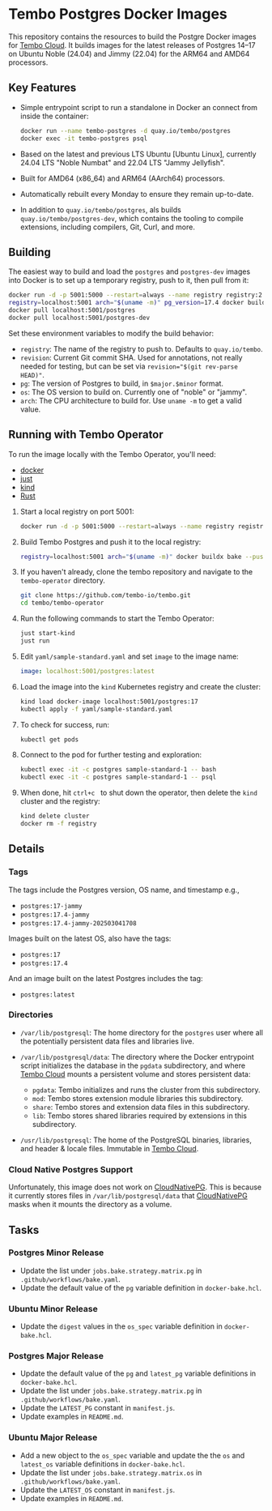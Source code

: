 # Tembo Postgres Docker Images

This repository contains the resources to build the Postgre Docker images for
[Tembo Cloud]. It builds images for the latest releases of Postgres 14–17 on
Ubuntu Noble (24.04) and Jimmy (22.04) for the ARM64 and AMD64 processors.

## Key Features

*   Simple entrypoint script to run a standalone in Docker an connect from
    inside the container:

    ```sh
    docker run --name tembo-postgres -d quay.io/tembo/postgres
    docker exec -it tembo-postgres psql
    ```

*   Based on the latest and previous LTS Ubuntu [Ubuntu Linux], currently
    24.04 LTS "Noble Numbat" and 22.04 LTS "Jammy Jellyfish".

*   Built for AMD64 (x86_64) and ARM64 (AArch64) processors.

*   Automatically rebuilt every Monday to ensure they remain up-to-date.

*   In addition to `quay.io/tembo/postgres`, als builds
    `quay.io/tembo/postgres-dev`, which contains the tooling to compile
    extensions, including compilers, Git, Curl, and more.

## Building

The easiest way to build and load the `postgres` and `postgres-dev` images
into Docker is to set up a temporary registry, push to it, then pull from it:

```sh
docker run -d -p 5001:5000 --restart=always --name registry registry:2
registry=localhost:5001 arch="$(uname -m)" pg_version=17.4 docker buildx bake --push
docker pull localhost:5001/postgres
docker pull localhost:5001/postgres-dev
```

Set these environment variables to modify the build behavior:

*   `registry`: The name of the registry to push to. Defaults to
    `quay.io/tembo`.
*   `revision`: Current Git commit SHA. Used for annotations, not really
    needed for testing, but can be set via `revision="$(git rev-parse HEAD)"`.
*   `pg`: The version of Postgres to build, in `$major.$minor` format.
*   `os`: The OS version to build on. Currently one of "noble" or "jammy".
*   `arch`: The CPU architecture to build for. Use `uname -m` to get a valid
    value.

## Running with Tembo Operator

To run the image locally with the Tembo Operator, you'll need:

*   [docker](https://www.docker.com)
*   [just](https://just.systems/man/en/packages.html)
*   [kind](https://kind.sigs.k8s.io/docs/user/quick-start/#installation)
*   [Rust](https://www.rust-lang.org/tools/install)

1.  Start a local registry on port 5001:

    ```sh
    docker run -d -p 5001:5000 --restart=always --name registry registry:2
    ```

2.  Build Tembo Postgres and push it to the local registry:

    ```sh
    registry=localhost:5001 arch="$(uname -m)" docker buildx bake --push
    ```

3.  If you haven't already, clone the tembo repository and navigate to the
    `tembo-operator` directory.

    ```sh
    git clone https://github.com/tembo-io/tembo.git
    cd tembo/tembo-operator
    ```

4.  Run the following commands to start the Tembo Operator:

    ```sh
    just start-kind
    just run
    ```

5.  Edit `yaml/sample-standard.yaml` and set `image` to the image name:

    ```yaml
    image: localhost:5001/postgres:latest
    ```

6.  Load the image into the `kind` Kubernetes registry and create the cluster:

    ```sh
    kind load docker-image localhost:5001/postgres:17
    kubectl apply -f yaml/sample-standard.yaml
    ```

7.  To check for success, run:

    ```sh
    kubectl get pods
    ```

8.  Connect to the pod for further testing and exploration:

    ```sh
    kubectl exec -it -c postgres sample-standard-1 -- bash
    kubectl exec -it -c postgres sample-standard-1 -- psql
    ```

9.  When done, hit `ctrl+c ` to shut down the operator, then delete the `kind`
    cluster and the registry:

    ```sh
    kind delete cluster
    docker rm -f registry
    ```

## Details

### Tags

The tags include the Postgres version, OS name, and timestamp e.g.,

*   `postgres:17-jammy`
*   `postgres:17.4-jammy`
*   `postgres:17.4-jammy-202503041708`

Images built on the latest OS, also have the tags:

*   `postgres:17`
*   `postgres:17.4`

And an image built on the latest Postgres includes the tag:

*   `postgres:latest`

### Directories

*   `/var/lib/postgresql`: The home directory for the `postgres` user where
    all the potentially persistent data files and libraries live.

*   `/var/lib/postgresql/data`: The directory where the Docker entrypoint
    script initializes the database in the `pgdata` subdirectory, and where
    [Tembo Cloud] mounts a persistent volume and stores persistent data:
    *   `pgdata`: Tembo initializes and runs the cluster from this
        subdirectory.
    *   `mod`: Tembo stores extension module libraries this subdirectory.
    *   `share`: Tembo stores and extension data files in this subdirectory.
    *   `lib`: Tembo stores shared libraries required by extensions in this
        subdirectory.

*   `/usr/lib/postgresql`: The home of the PostgreSQL binaries, libraries, and
    header & locale files. Immutable in [Tembo Cloud].

### Cloud Native Postgres Support

Unfortunately, this image does not work on [CloudNativePG]. This is because it
currently stores files in `/var/lib/postgresql/data` that [CloudNativePG]
masks when it mounts the directory as a volume.

## Tasks

### Postgres Minor Release

*   Update the list under `jobs.bake.strategy.matrix.pg` in
    `.github/workflows/bake.yaml`.
*   Update the default value of the `pg` variable definition in
    `docker-bake.hcl`.

### Ubuntu Minor Release

*   Update the `digest` values in the `os_spec` variable definition in
    `docker-bake.hcl`.

### Postgres Major Release

*   Update the default value of the `pg` and `latest_pg` variable definitions
    in `docker-bake.hcl`.
*   Update the list under `jobs.bake.strategy.matrix.pg` in
    `.github/workflows/bake.yaml`.
*   Update the `LATEST_PG` constant in `manifest.js`.
*   Update examples in `README.md`.

### Ubuntu Major Release

*   Add a new object to the `os_spec` variable and update the the `os` and
    `latest_os` variable definitions in `docker-bake.hcl`.
*   Update the list under `jobs.bake.strategy.matrix.os` in
    `.github/workflows/bake.yaml`.
*   Update the `LATEST_OS` constant in `manifest.js`.
*   Update examples in `README.md`.

  [Tembo Cloud]: https://tembo.io/docs/product/cloud/overview "Tembo Cloud Overview"
  [CloudNativePG]: https://cloudnative-pg.io "CloudNativePG - PostgreSQL Operator for Kubernetes"
